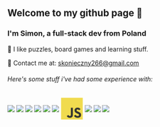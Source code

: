 ## Welcome to my github page 👋

### I'm Simon, a full-stack dev from Poland

🧩 I like puzzles, board games and learning stuff.

📧 Contact me at: skonieczny266@gmail.com
  
###### Here's some stuff i've had some experience with: 

<a href="https://www.android.com/" target="blank"><img align="center" src="https://upload.wikimedia.org/wikipedia/commons/thumb/4/41/APK_format_icon_%282014-2019%29.png/640px-APK_format_icon_%282014-2019%29.png" height="50" /></a> 
<a href="https://dev.java/learn/" target="blank"><img align="center" src="https://w7.pngwing.com/pngs/405/878/png-transparent-java-logo-java-runtime-environment-computer-icons-java-platform-standard-edition-java-miscellaneous-text-logo-thumbnail.png" height="50" /></a>
<a href="https://learn.microsoft.com/en-us/dotnet/csharp/" target="blank"><img align="center" src="https://static-00.iconduck.com/assets.00/c-sharp-c-icon-456x512-9sej0lrz.png" height="50" /></a>
<a href="https://www.typescriptlang.org/docs/" target="blank"><img align="center" src="https://cdn-icons-png.flaticon.com/512/5968/5968381.png" height="50" /></a>
<a href="https://react.dev/" target="blank"><img align="center" src="https://upload.wikimedia.org/wikipedia/commons/thumb/a/a7/React-icon.svg/2300px-React-icon.svg.png" height="50" /></a>
<a href="https://angular.io/" target="blank"><img align="center" src="https://angular.io/assets/images/logos/angular/angular.png" height="50" /></a>
<a href="https://developer.mozilla.org/en-US/docs/Web/JavaScript" target="blank"><img align="center" src="https://raw.githubusercontent.com/devicons/devicon/master/icons/javascript/javascript-original.svg" height="50" /></a>
<a href="https://www.python.org/" target="blank"><img align="center" src="https://upload.wikimedia.org/wikipedia/commons/thumb/c/c3/Python-logo-notext.svg/1869px-Python-logo-notext.svg.png" height="50" /></a>
<a href="https://developer.mozilla.org/en-US/docs/Glossary/HTML5" target="blank"><img align="center" src="https://upload.wikimedia.org/wikipedia/commons/thumb/8/82/Devicon-html5-plain.svg/640px-Devicon-html5-plain.svg.png" height="50" /></a>
<a href="https://developer.mozilla.org/en-US/docs/Web/CSS" target="blank"><img align="center" src="https://upload.wikimedia.org/wikipedia/commons/thumb/d/d5/CSS3_logo_and_wordmark.svg/640px-CSS3_logo_and_wordmark.svg.png" height="50" /></a>


<!--
Tabeleczka ze statami z GH
[![Anurag's GitHub stats](https://github-readme-stats.vercel.app/api?username=szymczycha)](https://github.com/anuraghazra/github-readme-stats)

**szymczycha/szymczycha** is a ✨ _special_ ✨ repository because its `README.md` (this file) appears on your GitHub profile.

Here are some ideas to get you started:

- 🔭 I’m currently working on ...
- 🌱 I’m currently learning ...
- 👯 I’m looking to collaborate on ...
- 🤔 I’m looking for help with ...
- 💬 Ask me about ...
- 📫 How to reach me: ...
- 😄 Pronouns: ...
- ⚡ Fun fact: ...
-->
